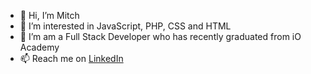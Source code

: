 - 👋 Hi, I’m Mitch 
- 👀 I’m interested in JavaScript, PHP, CSS and HTML
- 🌱 I’m am a Full Stack Developer who has recently graduated from iO Academy
- 📫 Reach me on <a href="https://www.linkedin.com/in/tuckermitcht">LinkedIn</a> 

